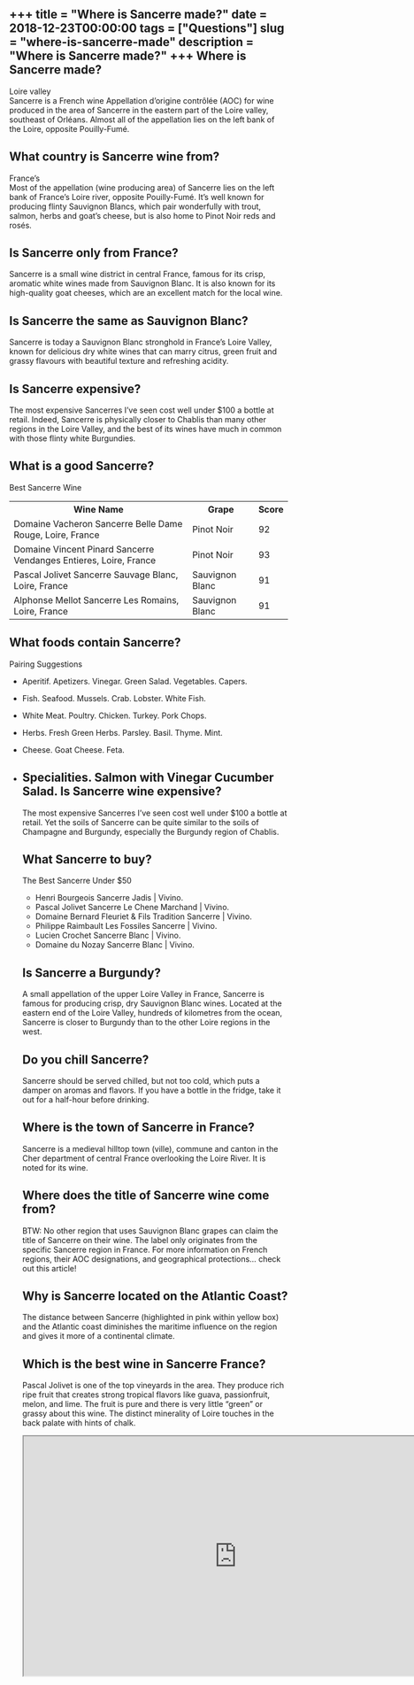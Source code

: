 +++
title = "Where is Sancerre made?"
date = 2018-12-23T00:00:00
tags = ["Questions"]
slug = "where-is-sancerre-made"
description = "Where is Sancerre made?"
+++
Where is Sancerre made?
-----------------------

Loire valley  
Sancerre is a French wine Appellation d’origine contrôlée (AOC) for wine produced in the area of Sancerre in the eastern part of the Loire valley, southeast of Orléans. Almost all of the appellation lies on the left bank of the Loire, opposite Pouilly-Fumé.

What country is Sancerre wine from?
-----------------------------------

France’s  
Most of the appellation (wine producing area) of Sancerre lies on the left bank of France’s Loire river, opposite Pouilly-Fumé. It’s well known for producing flinty Sauvignon Blancs, which pair wonderfully with trout, salmon, herbs and goat’s cheese, but is also home to Pinot Noir reds and rosés.

Is Sancerre only from France?
-----------------------------

Sancerre is a small wine district in central France, famous for its crisp, aromatic white wines made from Sauvignon Blanc. It is also known for its high-quality goat cheeses, which are an excellent match for the local wine.

Is Sancerre the same as Sauvignon Blanc?
----------------------------------------

Sancerre is today a Sauvignon Blanc stronghold in France’s Loire Valley, known for delicious dry white wines that can marry citrus, green fruit and grassy flavours with beautiful texture and refreshing acidity.

Is Sancerre expensive?
----------------------

The most expensive Sancerres I’ve seen cost well under $100 a bottle at retail. Indeed, Sancerre is physically closer to Chablis than many other regions in the Loire Valley, and the best of its wines have much in common with those flinty white Burgundies.

What is a good Sancerre?
------------------------

Best Sancerre Wine

<table><tr><th>Wine Name</th><th>Grape</th><th>Score</th></tr><tr><td>Domaine Vacheron Sancerre Belle Dame Rouge, Loire, France</td><td>Pinot Noir</td><td>92</td></tr><tr><td>Domaine Vincent Pinard Sancerre Vendanges Entieres, Loire, France</td><td>Pinot Noir</td><td>93</td></tr><tr><td>Pascal Jolivet Sancerre Sauvage Blanc, Loire, France</td><td>Sauvignon Blanc</td><td>91</td></tr><tr><td>Alphonse Mellot Sancerre Les Romains, Loire, France</td><td>Sauvignon Blanc</td><td>91</td></tr></table>

What foods contain Sancerre?
----------------------------

Pairing Suggestions

- Aperitif. Apetizers. Vinegar. Green Salad. Vegetables. Capers.
- Fish. Seafood. Mussels. Crab. Lobster. White Fish.
- White Meat. Poultry. Chicken. Turkey. Pork Chops.
- Herbs. Fresh Green Herbs. Parsley. Basil. Thyme. Mint.
- Cheese. Goat Cheese. Feta.
- Specialities. Salmon with Vinegar Cucumber Salad. Is Sancerre wine expensive?
    ---------------------------
    
    The most expensive Sancerres I’ve seen cost well under $100 a bottle at retail. Yet the soils of Sancerre can be quite similar to the soils of Champagne and Burgundy, especially the Burgundy region of Chablis.
    
    What Sancerre to buy?
    ---------------------
    
    The Best Sancerre Under $50
    
    
    - Henri Bourgeois Sancerre Jadis | Vivino.
    - Pascal Jolivet Sancerre Le Chene Marchand | Vivino.
    - Domaine Bernard Fleuriet &amp; Fils Tradition Sancerre | Vivino.
    - Philippe Raimbault Les Fossiles Sancerre | Vivino.
    - Lucien Crochet Sancerre Blanc | Vivino.
    - Domaine du Nozay Sancerre Blanc | Vivino.
    
    Is Sancerre a Burgundy?
    -----------------------
    
    A small appellation of the upper Loire Valley in France, Sancerre is famous for producing crisp, dry Sauvignon Blanc wines. Located at the eastern end of the Loire Valley, hundreds of kilometres from the ocean, Sancerre is closer to Burgundy than to the other Loire regions in the west.
    
    Do you chill Sancerre?
    ----------------------
    
    Sancerre should be served chilled, but not too cold, which puts a damper on aromas and flavors. If you have a bottle in the fridge, take it out for a half-hour before drinking.
    
    Where is the town of Sancerre in France?
    ----------------------------------------
    
    Sancerre is a medieval hilltop town (ville), commune and canton in the Cher department of central France overlooking the Loire River. It is noted for its wine.
    
    Where does the title of Sancerre wine come from?
    ------------------------------------------------
    
    BTW: No other region that uses Sauvignon Blanc grapes can claim the title of Sancerre on their wine. The label only originates from the specific Sancerre region in France. For more information on French regions, their AOC designations, and geographical protections… check out this article!
    
    Why is Sancerre located on the Atlantic Coast?
    ----------------------------------------------
    
    The distance between Sancerre (highlighted in pink within yellow box) and the Atlantic coast diminishes the maritime influence on the region and gives it more of a continental climate.
    
    Which is the best wine in Sancerre France?
    ------------------------------------------
    
    Pascal Jolivet is one of the top vineyards in the area. They produce rich ripe fruit that creates strong tropical flavors like guava, passionfruit, melon, and lime. The fruit is pure and there is very little “green” or grassy about this wine. The distinct minerality of Loire touches in the back palate with hints of chalk.
    
    <iframe allow="accelerometer; autoplay; clipboard-write; encrypted-media; gyroscope; picture-in-picture" allowfullscreen="" class="__youtube_prefs__  epyt-is-override  no-lazyload" data-no-lazy="1" data-origheight="433" data-origwidth="770" data-skipgform_ajax_framebjll="" height="433" id="_ytid_52690" loading="lazy" src="https://www.youtube.com/embed/o-cF-QPeyP0?enablejsapi=1&autoplay=0&cc_load_policy=0&cc_lang_pref=&iv_load_policy=1&loop=0&modestbranding=0&rel=1&fs=1&playsinline=0&autohide=2&theme=dark&color=red&controls=1&" title="YouTube player" width="770"></iframe>
